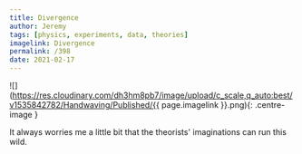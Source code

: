 ```yaml
---
title: Divergence
author: Jeremy
tags: [physics, experiments, data, theories]
imagelink: Divergence
permalink: /398
date: 2021-02-17
---
```


![](https://res.cloudinary.com/dh3hm8pb7/image/upload/c_scale,q_auto:best/v1535842782/Handwaving/Published/{{ page.imagelink }}.png){: .centre-image }

It always worries me a little bit that the theorists' imaginations can run this wild.
